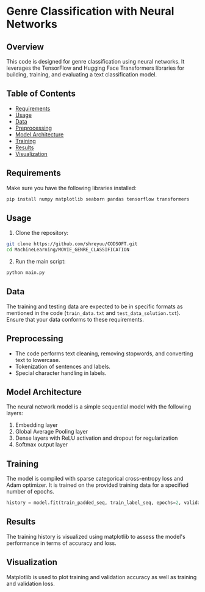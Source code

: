 # Genre Classification with Neural Networks

## Overview

This code is designed for genre classification using neural networks. It leverages the TensorFlow and Hugging Face Transformers libraries for building, training, and evaluating a text classification model.

## Table of Contents

- [Requirements](#requirements)
- [Usage](#usage)
- [Data](#data)
- [Preprocessing](#preprocessing)
- [Model Architecture](#model-architecture)
- [Training](#training)
- [Results](#results)
- [Visualization](#visualization)

## Requirements

Make sure you have the following libraries installed:

```bash
pip install numpy matplotlib seaborn pandas tensorflow transformers
```

## Usage

1. Clone the repository:

```bash
git clone https://github.com/shreyuu/CODSOFT.git
cd MachineLearning/MOVIE_GENRE_CLASSIFICATION
```

2. Run the main script:

```bash
python main.py
```

## Data

The training and testing data are expected to be in specific formats as mentioned in the code (`train_data.txt` and `test_data_solution.txt`). Ensure that your data conforms to these requirements.

## Preprocessing

- The code performs text cleaning, removing stopwords, and converting text to lowercase.
- Tokenization of sentences and labels.
- Special character handling in labels.

## Model Architecture

The neural network model is a simple sequential model with the following layers:

1. Embedding layer
2. Global Average Pooling layer
3. Dense layers with ReLU activation and dropout for regularization
4. Softmax output layer

## Training

The model is compiled with sparse categorical cross-entropy loss and Adam optimizer. It is trained on the provided training data for a specified number of epochs.

```python
history = model.fit(train_padded_seq, train_label_seq, epochs=2, validation_data=(val_padded_seq, val_label_seq))
```

## Results

The training history is visualized using matplotlib to assess the model's performance in terms of accuracy and loss.

## Visualization

Matplotlib is used to plot training and validation accuracy as well as training and validation loss.
